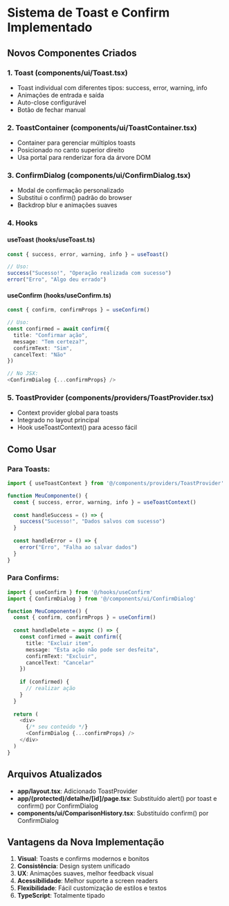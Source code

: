 # Sistema de Toast e Confirm Implementado

## Novos Componentes Criados

### 1. Toast (components/ui/Toast.tsx)
- Toast individual com diferentes tipos: success, error, warning, info
- Animações de entrada e saída
- Auto-close configurável
- Botão de fechar manual

### 2. ToastContainer (components/ui/ToastContainer.tsx)
- Container para gerenciar múltiplos toasts
- Posicionado no canto superior direito
- Usa portal para renderizar fora da árvore DOM

### 3. ConfirmDialog (components/ui/ConfirmDialog.tsx)
- Modal de confirmação personalizado
- Substitui o confirm() padrão do browser
- Backdrop blur e animações suaves

### 4. Hooks

#### useToast (hooks/useToast.ts)
```typescript
const { success, error, warning, info } = useToast()

// Uso:
success("Sucesso!", "Operação realizada com sucesso")
error("Erro", "Algo deu errado")
```

#### useConfirm (hooks/useConfirm.ts)  
```typescript
const { confirm, confirmProps } = useConfirm()

// Uso:
const confirmed = await confirm({
  title: "Confirmar ação",
  message: "Tem certeza?",
  confirmText: "Sim",
  cancelText: "Não"
})

// No JSX:
<ConfirmDialog {...confirmProps} />
```

### 5. ToastProvider (components/providers/ToastProvider.tsx)
- Context provider global para toasts
- Integrado no layout principal
- Hook useToastContext() para acesso fácil

## Como Usar

### Para Toasts:
```typescript
import { useToastContext } from '@/components/providers/ToastProvider'

function MeuComponente() {
  const { success, error, warning, info } = useToastContext()
  
  const handleSuccess = () => {
    success("Sucesso!", "Dados salvos com sucesso")
  }
  
  const handleError = () => {
    error("Erro", "Falha ao salvar dados")
  }
}
```

### Para Confirms:
```typescript
import { useConfirm } from '@/hooks/useConfirm'
import { ConfirmDialog } from '@/components/ui/ConfirmDialog'

function MeuComponente() {
  const { confirm, confirmProps } = useConfirm()
  
  const handleDelete = async () => {
    const confirmed = await confirm({
      title: "Excluir item",
      message: "Esta ação não pode ser desfeita",
      confirmText: "Excluir",
      cancelText: "Cancelar"
    })
    
    if (confirmed) {
      // realizar ação
    }
  }
  
  return (
    <div>
      {/* seu conteúdo */}
      <ConfirmDialog {...confirmProps} />
    </div>
  )
}
```

## Arquivos Atualizados

- **app/layout.tsx**: Adicionado ToastProvider
- **app/(protected)/detalhe/[id]/page.tsx**: Substituído alert() por toast e confirm() por ConfirmDialog
- **components/ui/ComparisonHistory.tsx**: Substituído confirm() por ConfirmDialog

## Vantagens da Nova Implementação

1. **Visual**: Toasts e confirms modernos e bonitos
2. **Consistência**: Design system unificado
3. **UX**: Animações suaves, melhor feedback visual
4. **Acessibilidade**: Melhor suporte a screen readers
5. **Flexibilidade**: Fácil customização de estilos e textos
6. **TypeScript**: Totalmente tipado